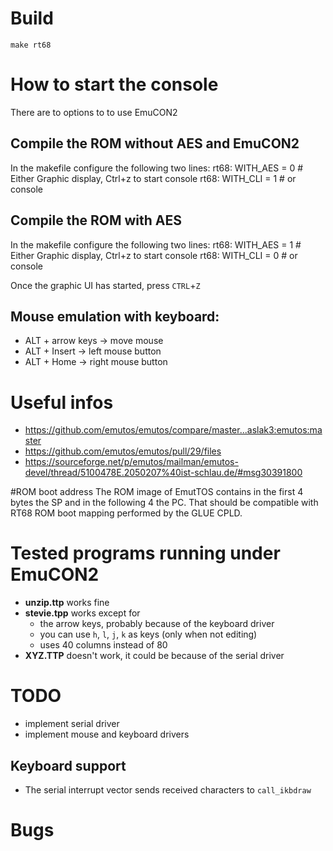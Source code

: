 # Build
```shell
make rt68
```

# How to start the console
There are to options to to use EmuCON2

## Compile the ROM without AES and EmuCON2
In the makefile configure the following two lines:
rt68: WITH_AES = 0		# Either Graphic display, Ctrl+z to start console
rt68: WITH_CLI = 1		# or console

## Compile the ROM with AES
In the makefile configure the following two lines:
rt68: WITH_AES = 1		# Either Graphic display, Ctrl+z to start console
rt68: WITH_CLI = 0		# or console

Once the graphic UI has started, press `CTRL`+`Z`

## Mouse emulation with keyboard:
* ALT + arrow keys -> move mouse
* ALT + Insert -> left mouse button
* ALT + Home -> right mouse button

# Useful infos
* https://github.com/emutos/emutos/compare/master...aslak3:emutos:master
* https://github.com/emutos/emutos/pull/29/files
* https://sourceforge.net/p/emutos/mailman/emutos-devel/thread/5100478E.2050207%40ist-schlau.de/#msg30391800

#ROM boot address
The ROM image of EmutTOS contains in the first 4 bytes the SP and in the following 4 the PC.
That should be compatible with RT68 ROM boot mapping performed by the GLUE CPLD.


# Tested programs running under EmuCON2
* **unzip.ttp** works fine
* **stevie.tpp** works except for 
    * the arrow keys, probably because of the keyboard driver
    * you can use `h`, `l`, `j`, `k` as keys (only when not editing)
    * uses 40 columns instead of 80
* **XYZ.TTP** doesn't work, it could be because of the serial driver


# TODO
* implement serial driver
* implement mouse and keyboard drivers

## Keyboard support
* The serial interrupt vector sends received characters to `call_ikbdraw`

# Bugs


